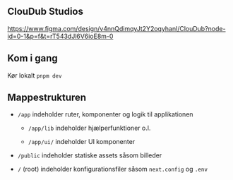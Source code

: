 ## ClouDub Studios

https://www.figma.com/design/v4nnQdimqyJt2Y2oqyhanl/ClouDub?node-id=0-1&p=f&t=rT543dJl6V6ioE8m-0

## Kom i gang

Kør lokalt `pnpm dev`

## Mappestrukturen

* `/app` indeholder ruter, komponenter og logik til applikationen

  * `/app/lib` indeholder hjælperfunktioner o.l.

  * `/app/ui/` indeholder UI komponenter 

* `/public` indeholder statiske assets såsom billeder

* `/` (root) indeholder konfigurationsfiler såsom `next.config` og `.env`
